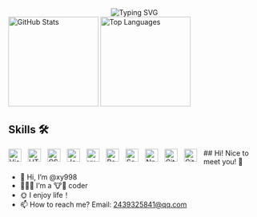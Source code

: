 <div align="center">
  <img src="https://readme-typing-svg.demolab.com?font=&weight=600&pause=1000&color=7C4DFF&center=true&width=435&lines=%40xy998;hello%EF%BC%8C+world" alt="Typing SVG" />
</div>



<div>
  <img height="180em" src="https://github-readme-stats.vercel.app/api?username=xy998&show_icons=true&theme=ambient_gradient" alt="GitHub Stats" />
  <img height="180em" src="https://github-readme-stats.vercel.app/api/top-langs/?username=xy998&layout=compact&theme=ambient_gradient" alt="Top Languages" />
</div>



## Skills 🛠

<img align="left" alt="Visual Studio Code" width="26px" src="https://cdn.jsdelivr.net/gh/devicons/devicon/icons/vscode/vscode-original.svg" style="padding-right:10px;" />
<img align="left" alt="HTML5" width="26px" src="https://cdn.jsdelivr.net/gh/devicons/devicon/icons/html5/html5-original.svg" style="padding-right:10px;" />
<img align="left" alt="CSS3" width="26px" src="https://cdn.jsdelivr.net/gh/devicons/devicon/icons/css3/css3-original.svg" style="padding-right:10px;" />
<img align="left" alt="JavaScript" width="26px" src="https://cdn.jsdelivr.net/gh/devicons/devicon/icons/javascript/javascript-original.svg" style="padding-right:10px;" />
<img align="left" alt="vue" width="26px" src="https://img.jsdelivr.com/github.com/vuejs.png" style="padding-right:10px;" />
<img align="left" alt="React" width="26px" src="https://cdn.jsdelivr.net/gh/devicons/devicon/icons/react/react-original.svg" style="padding-right:10px;" />
<img align="left" alt="Sass" width="26px" src="https://cdn.jsdelivr.net/gh/devicons/devicon/icons/sass/sass-original.svg" style="padding-right:10px;" />
<img align="left" alt="Npm" width="26px" src="https://img.jsdelivr.com/github.com/npm.png" style="padding-right:10px;" />
<img align="left" alt="Git" width="26px" src="https://cdn.jsdelivr.net/gh/devicons/devicon/icons/git/git-original.svg" style="padding-right:10px;" />
<img align="left" alt="GitHub" width="26px" src="https://user-images.githubusercontent.com/3369400/139447912-e0f43f33-6d9f-45f8-be46-2df5bbc91289.png" style="padding-right:10px;" />

<div></div>
## Hi! Nice to meet you! 👋


- 👋 Hi, I’m @xy998
- 👨🏼‍💻 I’m a 🐮🐴 coder
- 🌞 I enjoy life！
- 📫 How to reach me? Email: 2439325841@qq.com

